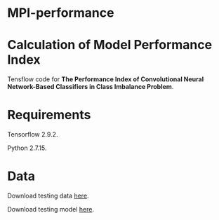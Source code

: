 # MPI-performance

# Calculation of Model Performance Index 

Tensflow code for **The Performance Index of Convolutional Neural Network-Based Classifiers in Class Imbalance Problem**.


# Requirements

Tensorflow 2.9.2.

Python 2.7.15.

# Data 

Download testing data [here](https://drive.google.com/file/d/1e2AVnBfvrup_QM8XL1TYb1vXSXafjhQy/view?usp=share_link "here").

Download testing model [here](https://drive.google.com/file/d/1N6s_Hnt7wakEkXYuiTnRbrD8HhT6Nhb7/view?usp=share_link "here").


